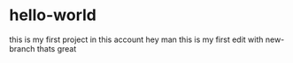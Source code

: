 # hello-world
this is my first project in this account
hey man this is my first edit with new-branch thats great
